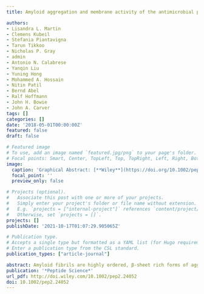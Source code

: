 ```yaml
---
title: Amyloid aggregation and membrane activity of the antimicrobial peptide uperin 3.5

authors:
- Lisandra L. Martin
- Clemens Kubeil
- Stefania Piantavigna
- Tarun Tikkoo
- Nicholas P. Gray
- admin
- Antonio N. Calabrese
- Yanqin Liu
- Yuning Hong
- Mohammed A. Hossain
- Nitin Patil
- Bernd Abel
- Ralf Hoffmann
- John H. Bowie
- John A. Carver
tags: []
categories: []
date: '2018-05-01T00:00:00Z'
featured: false
draft: false

# Featured image
# To use, add an image named `featured.jpg/png` to your page's folder.
# Focal points: Smart, Center, TopLeft, Top, TopRight, Left, Right, BottomLeft, Bottom, BottomRight.
image:
  caption: 'Graphical Abstract: [**Wiley**](https://doi.org/10.1002/pep2.24052)'
  focal_point: ''
  preview_only: false

# Projects (optional).
#   Associate this post with one or more of your projects.
#   Simply enter your project's folder or file name without extension.
#   E.g. `projects = ["internal-project"]` references `content/project/deep-learning/index.md`.
#   Otherwise, set `projects = []`.
projects: []
publishDate: '2021-10-17T01:07:29.905065Z'

# Publication type.
# Accepts a single type but formatted as a YAML list (for Hugo requirements).
# Enter a publication type from the CSL standard.
publication_types: ["article-journal"]

abstract: Amyloid fibrils are highly ordered, β-sheet rich forms of aggregated peptides and proteins that are associated with a variety of pathological human disorders, including Alzheimer's and Parkinson's diseases. Amyloid fibril-forming peptides may be functionally related to antimicrobial peptides, despite differing significantly in sequence and structure. Specifically, their interaction with lipid membranes has mechanistic similarities. The 17-amino acid peptide uperin 3.5 (U3.5) from an Australian amphibian is antimicrobial and amyloidogenic. Using a quartz crystal microbalance, we investigated the interaction of U3.5 with artificial membranes and found that (i) the membrane interaction of U3.5 is independent of the peptide's aggregation state, (ii) the presence of cholesterol in the membrane dramatically alters peptide–membrane interaction leading to a transmembrane pore-like arrangement of U3.5, and (iii) electrostatic interaction is important for the membrane activity of U3.5 whereby removal of the positive charge at position 7 of U3.5 enhanced its fibrillar aggregation and ablated its membrane interaction, i.e. there is an inverse relationship between the antimicrobial and amyloidogenic properties of U3.5.
publication: '*Peptide Science*'
url_pdf: http://doi.wiley.com/10.1002/pep2.24052
doi: 10.1002/pep2.24052
---
```

